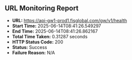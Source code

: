 ## URL Monitoring Report

- **URL:** https://api-gw1-prod1.fisglobal.com/gw/v1/health
- **Start Time:** 2025-06-14T08:41:26.549297
- **End Time:** 2025-06-14T08:41:26.862167
- **Total Time Taken:** 0.31287 seconds
- **HTTP Status Code:** 200
- **Status:** Success
- **Failure Reason:** N/A
